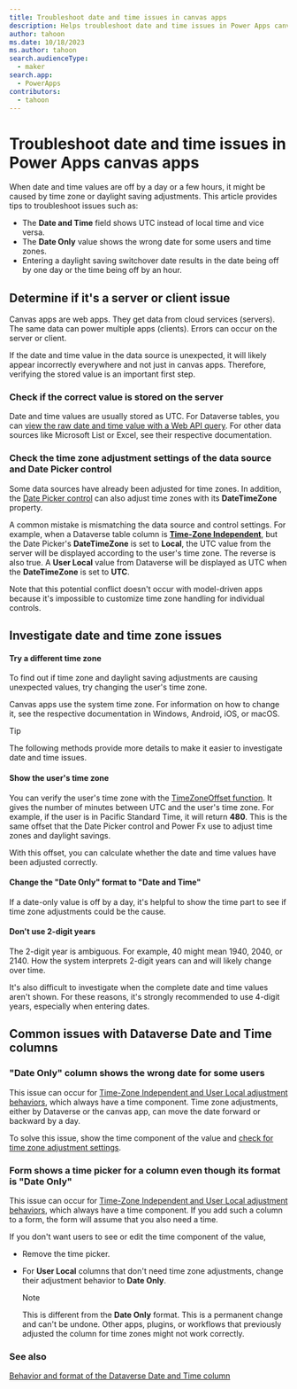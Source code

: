 ```yaml
---
title: Troubleshoot date and time issues in canvas apps
description: Helps troubleshoot date and time issues in Power Apps canvas apps.
author: tahoon
ms.date: 10/18/2023
ms.author: tahoon
search.audienceType: 
  - maker
search.app: 
  - PowerApps
contributors:
  - tahoon
---
```

# Troubleshoot date and time issues in Power Apps canvas apps

When date and time values are off by a day or a few hours, it might be caused by time zone or daylight saving adjustments. This article provides tips to troubleshoot issues such as:

- The **Date and Time** field shows UTC instead of local time and vice versa.
- The **Date Only** value shows the wrong date for some users and time zones.
- Entering a daylight saving switchover date results in the date being off by one day or the time being off by an hour.

## Determine if it's a server or client issue

Canvas apps are web apps. They get data from cloud services (servers). The same data can power multiple apps (clients). Errors can occur on the server or client.

If the date and time value in the data source is unexpected, it will likely appear incorrectly everywhere and not just in canvas apps. Therefore, verifying the stored value is an important first step.

### Check if the correct value is stored on the server

Date and time values are usually stored as UTC. For Dataverse tables, you can [view the raw date and time value with a Web API query](troubleshoot-model-driven-app-date-time-issues.md#check-if-the-correct-value-is-stored-on-the-server). For other data sources like Microsoft List or Excel, see their respective documentation.

### Check the time zone adjustment settings of the data source and Date Picker control

Some data sources have already been adjusted for time zones. In addition, the [Date Picker control](/power-apps/maker/canvas-apps/controls/control-date-picker) can also adjust time zones with its **DateTimeZone** property.

A common mistake is mismatching the data source and control settings. For example, when a Dataverse table column is **[Time-Zone Independent](/power-apps/maker/data-platform/behavior-format-date-time-field#date-and-time-column-behavior-and-format)**, but the Date Picker's **DateTimeZone** is set to **Local**, the UTC value from the server will be displayed according to the user's time zone. The reverse is also true. A **User Local** value from Dataverse will be displayed as UTC when the **DateTimeZone** is set to **UTC**.

Note that this potential conflict doesn't occur with model-driven apps because it's impossible to customize time zone handling for individual controls.

## Investigate date and time zone issues

#### Try a different time zone

To find out if time zone and daylight saving adjustments are causing unexpected values, try changing the user's time zone.

Canvas apps use the system time zone. For information on how to change it, see the respective documentation in Windows, Android, iOS, or macOS.

> [!TIP]
> The following methods provide more details to make it easier to investigate date and time issues.

#### Show the user's time zone

You can verify the user's time zone with the [TimeZoneOffset function](/power-platform/power-fx/reference/function-dateadd-datediff). It gives the number of minutes between UTC and the user's time zone. For example, if the user is in Pacific Standard Time, it will return **480**. This is the same offset that the Date Picker control and Power Fx use to adjust time zones and daylight savings.

With this offset, you can calculate whether the date and time values have been adjusted correctly.

#### Change the "Date Only" format to "Date and Time"

If a date-only value is off by a day, it's helpful to show the time part to see if time zone adjustments could be the cause.

#### Don't use 2-digit years

The 2-digit year is ambiguous. For example, 40 might mean 1940, 2040, or 2140. How the system interprets 2-digit years can and will likely change over time.

It's also difficult to investigate when the complete date and time values aren't shown. For these reasons, it's strongly recommended to use 4-digit years, especially when entering dates.

## Common issues with Dataverse Date and Time columns

### "Date Only" column shows the wrong date for some users

This issue can occur for [Time-Zone Independent and User Local adjustment behaviors](/power-apps/maker/data-platform/behavior-format-date-time-field#date-and-time-column-behavior-and-format), which always have a time component. Time zone adjustments, either by Dataverse or the canvas app, can move the date forward or backward by a day.

To solve this issue, show the time component of the value and [check for time zone adjustment settings](#check-the-time-zone-adjustment-settings-of-the-data-source-and-date-picker-control).

### Form shows a time picker for a column even though its format is "Date Only"

This issue can occur for [Time-Zone Independent and User Local adjustment behaviors](/power-apps/maker/data-platform/behavior-format-date-time-field#date-and-time-column-behavior-and-format), which always have a time component. If you add such a column to a form, the form will assume that you also need a time.

If you don't want users to see or edit the time component of the value,

- Remove the time picker.
- For **User Local** columns that don't need time zone adjustments, change their adjustment behavior to **Date Only**.

  > [!NOTE]
  > This is different from the **Date Only** format. This is a permanent change and can't be undone. Other apps, plugins, or workflows that previously adjusted the column for time zones might not work correctly.

### See also

[Behavior and format of the Dataverse Date and Time column](/power-apps/maker/data-platform/behavior-format-date-time-field)
